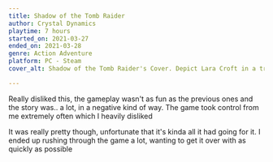 ```yaml
---
title: Shadow of the Tomb Raider
author: Crystal Dynamics
playtime: 7 hours
started_on: 2021-03-27
ended_on: 2021-03-28
genre: Action Adventure
platform: PC - Steam
cover_alt: Shadow of the Tomb Raider's Cover. Depict Lara Croft in a tree with a solar eclipse showing in the background

---
```


Really disliked this, the gameplay wasn't as fun as the previous ones and the story was.. a lot, in a negative kind of way. The game took control from me extremely often which I heavily disliked

It was really pretty though, unfortunate that it's kinda all it had going for it. I ended up rushing through the game a lot, wanting to get it over with as quickly as possible
